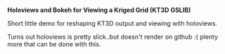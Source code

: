 **Holoviews and Bokeh for Viewing a Kriged Grid (KT3D GSLIB)**

Short little demo for reshaping KT3D output and viewing with holoviews.

Turns out holoviews is pretty slick..but doesn't render on github :(
plenty more that can be done with this.
